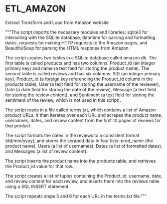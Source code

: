 # ETL_AMAZON
Extract Transform and Load from Amazon website


"""The script imports the necessary modules and libraries: sqlite3 for interacting with
the SQLite database, datetime for parsing and formatting dates, requests for making HTTP
requests to the Amazon pages, and BeautifulSoup for parsing the HTML response from Amazon.

The script creates two tables in a SQLite database called amazon.db. The first table is called products and has two
columns: Product_id (an integer primary key) and name (a text field for storing the product name). The second table
is called reviews and has six columns: SID (an integer primary key), Product_id (a foreign key referencing the
Product_id column in the products table), User (a text field for storing the username of the reviewer), Date (a date
field for storing the date of the review), Message (a text field for storing the review content), and Sentiment (a
text field for storing the sentiment of the review, which is not used in this script).

The script reads in a file called terms.txt, which contains a list of Amazon product URLs. It then iterates over each
URL and scrapes the product name, usernames, dates, and review content from the first 10 pages of reviews for that
product.

The script formats the dates in the reviews to a consistent format (dd/mm/yyyy), and stores the scraped data in four
lists: prod_name (the product name), Users (a list of usernames), Dates (a list of formatted dates), and Messages (a
list of review content).

The script inserts the product name into the products table, and retrieves the Product_id value for that row.

The script creates a list of tuples containing the Product_id, username, date, and review content for each review,
    and inserts them into the reviews table using a SQL INSERT statement.

The script repeats steps 5 and 6 for each URL in the terms.txt file."""
